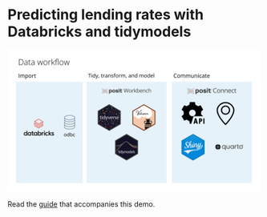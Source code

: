 # Predicting lending rates with Databricks and tidymodels

![](workflow.png)

Read the [guide](https://pub.demo.posit.team/content/fec42b3d-3aa9-43e1-8312-0ff553d09851/lending-rate-prediction.html) that accompanies this demo.
